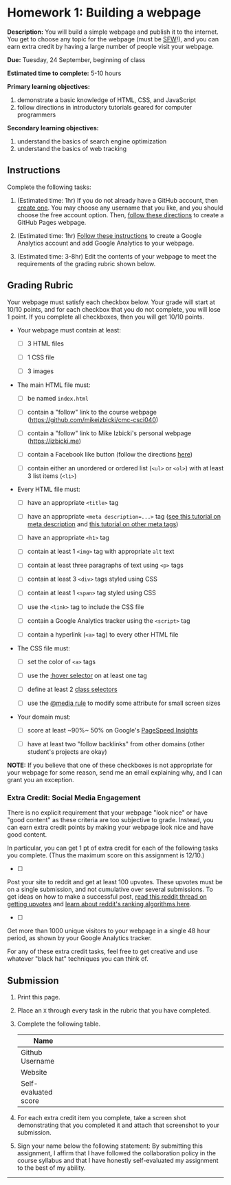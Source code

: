 # Homework 1: Building a webpage

**Description:** 
You will build a simple webpage and publish it to the internet.
You get to choose any topic for the webpage (must be [SFW](https://en.wiktionary.org/wiki/SFW)!),
and you can earn extra credit by having a large number of people visit your webpage.

**Due:** Tuesday, 24 September, beginning of class

**Estimated time to complete:** 5-10 hours

**Primary learning objectives:**

1. demonstrate a basic knowledge of HTML, CSS, and JavaScript
1. follow directions in introductory tutorials geared for computer programmers

**Secondary learning objectives:**

1. understand the basics of search engine optimization
1. understand the basics of web tracking

## Instructions

Complete the following tasks:

1. (Estimated time: 1hr) 
If you do not already have a GitHub account, then [create one](https://github.com/join?source=header-home).
You may choose any username that you like, and you should choose the free account option.
Then, [follow these directions](https://pages.github.com/) to create a GitHub Pages webpage.

1. (Estimated time: 1hr) 
[Follow these instructions](https://support.google.com/analytics/answer/1008015?hl=en) to create a Google Analytics account and add Google Analytics to your webpage.

1. (Estimated time: 3-8hr) 
Edit the contents of your webpage to meet the requirements of the grading rubric shown below.

## Grading Rubric

Your webpage must satisfy each checkbox below.
Your grade will start at 10/10 points,
and for each checkbox that you do not complete,
you will lose 1 point.
If you complete all checkboxes, then you will get 10/10 points.

 - Your webpage must contain at least:

     - [ ] 3 HTML files

     - [ ] 1 CSS file

     - [ ] 3 images

 - The main HTML file must:

     - [ ] be named `index.html`

     - [ ] contain a "follow" link to the course webpage (https://github.com/mikeizbicki/cmc-csci040)

     - [ ] contain a "follow" link to Mike Izbicki's personal webpage (https://izbicki.me)

     - [ ] contain a Facebook like button (follow the directions [here](https://developers.facebook.com/docs/plugins/like-button/))

     - [ ] contain either an unordered or ordered list (`<ul>` or `<ol>`) with at least 3 list items (`<li>`)

 - Every HTML file must:

     - [ ] have an appropriate `<title>` tag

     - [ ] have an appropriate `<meta description=...>` tag ([see this tutorial on meta description](https://moz.com/learn/seo/meta-description) and [this tutorial on other meta tags](https://moz.com/blog/the-ultimate-guide-to-seo-meta-tags))

     - [ ] have an appropriate `<h1>` tag

     - [ ] contain at least 1 `<img>` tag with appropriate `alt` text

     - [ ] contain at least three paragraphs of text using `<p>` tags

     - [ ] contain at least 3 `<div>` tags styled using CSS

     - [ ] contain at least 1 `<span>` tag styled using CSS

     - [ ] use the `<link>` tag to include the CSS file

     - [ ] contain a Google Analytics tracker using the `<script>` tag

     - [ ] contain a hyperlink (`<a>` tag) to every other HTML file

 - The CSS file must:

     - [ ] set the color of `<a>` tags

     - [ ] use the [:hover selector](https://www.w3schools.com/cssref/sel_hover.asp) on at least one tag

     - [ ] define at least 2 [class selectors](https://www.w3schools.com/cssref/sel_class.asp)

     - [ ] use the [@media rule](https://www.w3schools.com/cssref/css3_pr_mediaquery.asp) to modify some attribute for small screen sizes

 - Your domain must:

     - [ ] score at least ~90%~ 50% on Google's [PageSpeed Insights](https://developers.google.com/speed/pagespeed/insights/?url=izbicki.me)

     - [ ] have at least two "follow backlinks" from other domains (other student's projects are okay)

**NOTE:** 
If you believe that one of these checkboxes is not appropriate for your webpage for some reason,
send me an email explaining why,
and I can grant you an exception.

### Extra Credit: Social Media Engagement

There is no explicit requirement that your webpage "look nice" or have "good content" as these criteria are too subjective to grade.
Instead, you can earn extra credit points by making your webpage look nice and have good content.

In particular, you can get 1 pt of extra credit for each of the following tasks you complete.
(Thus the maximum score on this assignment is 12/10.)

 - [ ] 
Post your site to reddit and get at least 100 upvotes.
These upvotes must be on a single submission, and not cumulative over several submissions.
To get ideas on how to make a successful post, [read this reddit thread on getting upvotes](https://www.reddit.com/r/NoStupidQuestions/comments/729fo8/how_do_some_reddit_posts_get_thousands_of_upvotes/) and [learn about reddit's ranking algorithms here](https://medium.com/hacking-and-gonzo/how-reddit-ranking-algorithms-work-ef111e33d0d9).

 - [ ] 
Get more than 1000 unique visitors to your webpage in a single 48 hour period, as shown by your Google Analytics tracker.

For any of these extra credit tasks, feel free to get creative and use whatever "black hat" techniques you can think of.

## Submission

1. Print this page.

1. Place an `X` through every task in the rubric that you have completed.

1. Complete the following table.

   | Name | |
   | --- | --- |
   | Github Username | |
   | Website | |
   | Self-evaluated score | &nbsp;&nbsp;&nbsp;&nbsp;&nbsp;&nbsp;&nbsp;&nbsp;&nbsp;&nbsp;&nbsp;&nbsp;&nbsp;&nbsp;&nbsp;&nbsp;&nbsp;&nbsp;&nbsp;&nbsp;&nbsp;&nbsp;&nbsp;&nbsp;&nbsp;&nbsp;&nbsp;&nbsp;&nbsp;&nbsp;&nbsp;&nbsp;&nbsp;&nbsp;&nbsp;&nbsp;&nbsp;&nbsp;&nbsp;&nbsp;&nbsp;&nbsp;&nbsp;&nbsp;&nbsp;&nbsp;&nbsp;&nbsp;&nbsp;&nbsp;&nbsp;&nbsp;&nbsp;&nbsp;&nbsp;&nbsp;&nbsp;&nbsp;&nbsp;&nbsp;&nbsp;&nbsp;&nbsp;&nbsp;&nbsp;&nbsp;&nbsp;&nbsp;&nbsp;&nbsp;&nbsp;&nbsp;&nbsp;&nbsp;&nbsp;&nbsp;&nbsp;&nbsp;&nbsp;&nbsp;|

1. For each extra credit item you complete, take a screen shot demonstrating that you completed it and attach that screenshot to your submission.

1. Sign your name below the following statement:
By submitting this assignment, I affirm that I have followed the collaboration policy in the course syllabus and that I have honestly self-evaluated my assignment to the best of my ability.

---

